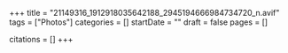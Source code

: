 +++
title = "21149316_1912918035642188_2945194666984734720_n.avif"
tags = ["Photos"]
categories = []
startDate = ""
draft = false
pages = []

citations = []
+++
